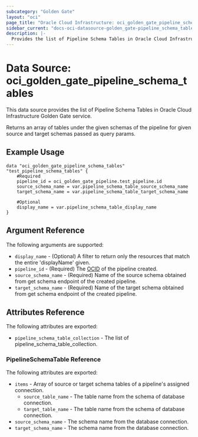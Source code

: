```yaml
---
subcategory: "Golden Gate"
layout: "oci"
page_title: "Oracle Cloud Infrastructure: oci_golden_gate_pipeline_schema_tables"
sidebar_current: "docs-oci-datasource-golden_gate-pipeline_schema_tables"
description: |-
  Provides the list of Pipeline Schema Tables in Oracle Cloud Infrastructure Golden Gate service
---
```


# Data Source: oci_golden_gate_pipeline_schema_tables
This data source provides the list of Pipeline Schema Tables in Oracle Cloud Infrastructure Golden Gate service.

Returns an array of tables under the given schemas of the pipeline for given source and target schemas passed as query params.


## Example Usage

```hcl
data "oci_golden_gate_pipeline_schema_tables" "test_pipeline_schema_tables" {
	#Required
	pipeline_id = oci_golden_gate_pipeline.test_pipeline.id
	source_schema_name = var.pipeline_schema_table_source_schema_name
	target_schema_name = var.pipeline_schema_table_target_schema_name

	#Optional
	display_name = var.pipeline_schema_table_display_name
}
```

## Argument Reference

The following arguments are supported:

* `display_name` - (Optional) A filter to return only the resources that match the entire 'displayName' given. 
* `pipeline_id` - (Required) The [OCID](https://docs.cloud.oracle.com/iaas/Content/General/Concepts/identifiers.htm) of the pipeline created. 
* `source_schema_name` - (Required) Name of the source schema obtained from get schema endpoint of the created pipeline. 
* `target_schema_name` - (Required) Name of the target schema obtained from get schema endpoint of the created pipeline. 


## Attributes Reference

The following attributes are exported:

* `pipeline_schema_table_collection` - The list of pipeline_schema_table_collection.

### PipelineSchemaTable Reference

The following attributes are exported:

* `items` - Array of source or target schema tables of a pipeline's assigned connection. 
	* `source_table_name` - The table name from the schema of database connection. 
	* `target_table_name` - The table name from the schema of database connection. 
* `source_schema_name` - The schema name from the database connection. 
* `target_schema_name` - The schema name from the database connection. 

